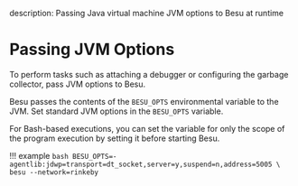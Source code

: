description: Passing Java virtual machine JVM options to Besu at runtime
<!--- END of page meta data -->

# Passing JVM Options

To perform tasks such as attaching a debugger or configuring the garbage collector, pass JVM options to Besu.  

Besu passes the contents of the `BESU_OPTS` environmental variable to the JVM.  Set standard JVM options in the `BESU_OPTS` variable.  

For Bash-based executions, you can set the variable for only the scope of the program execution by setting it before starting Besu.

!!! example
    ```bash
    BESU_OPTS=-agentlib:jdwp=transport=dt_socket,server=y,suspend=n,address=5005 \
    besu --network=rinkeby
    ```